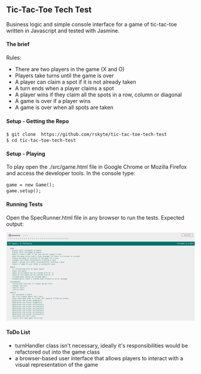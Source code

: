 ## Tic-Tac-Toe Tech Test

Business logic and simple console interface for a game of tic-tac-toe written in Javascript and tested with Jasmine.

#### The brief
Rules:

- There are two players in the game (X and O)
- Players take turns until the game is over
- A player can claim a spot if it is not already taken
- A turn ends when a player claims a spot
- A player wins if they claim all the spots in a row, column or diagonal
- A game is over if a player wins
- A game is over when all spots are taken

#### Setup - Getting the Repo

```
$ git clone  https://github.com/rskyte/tic-tac-toe-tech-test
$ cd tic-tac-toe-tech-test
```
#### Setup - Playing

To play open the ./src/game.html file in Google Chrome or Mozilla Firefox and access the developer tools.
In the console type:

```
game = new Game();
game.setup();
```

#### Running Tests

Open the SpecRunner.html file in any browser to run the tests. Expected output:

![test output](/public/tests.png?raw=true)

#### ToDo List
- turnHandler class isn't necessary, ideally it's responsibilities would be refactored out into the game class
- a browser-based user interface that allows players to interact with a visual representation of the game
